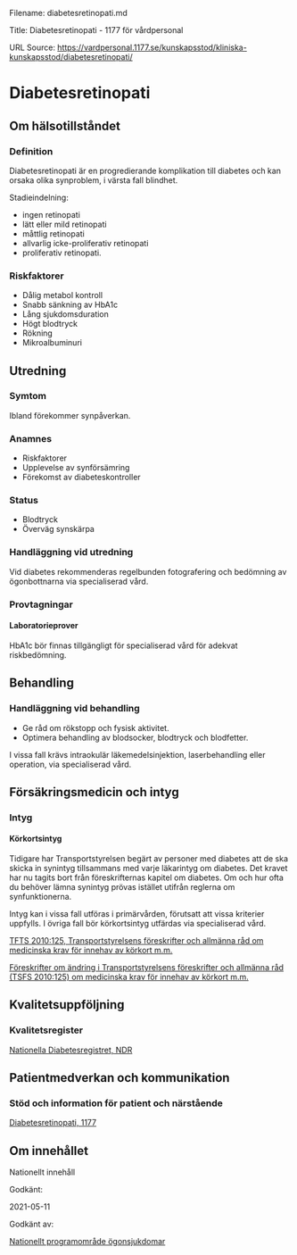 Filename: diabetesretinopati.md

Title: Diabetesretinopati - 1177 för vårdpersonal

URL Source: https://vardpersonal.1177.se/kunskapsstod/kliniska-kunskapsstod/diabetesretinopati/

Diabetesretinopati
==================

Om hälsotillståndet
-------------------

### Definition

Diabetesretinopati är en progredierande komplikation till diabetes och kan orsaka olika synproblem, i värsta fall blindhet.

Stadieindelning:

*   ingen retinopati
*   lätt eller mild retinopati
*   måttlig retinopati
*   allvarlig icke-proliferativ retinopati
*   proliferativ retinopati.

### Riskfaktorer

*   Dålig metabol kontroll
*   Snabb sänkning av HbA1c
*   Lång sjukdomsduration
*   Högt blodtryck
*   Rökning
*   Mikroalbuminuri

Utredning
---------

### Symtom

Ibland förekommer synpåverkan.

### Anamnes

*   Riskfaktorer
*   Upplevelse av synförsämring
*   Förekomst av diabeteskontroller

### Status

*   Blodtryck
*   Överväg synskärpa

### Handläggning vid utredning

Vid diabetes rekommenderas regelbunden fotografering och bedömning av ögonbottnarna via specialiserad vård.

### Provtagningar

#### Laboratorieprover

HbA1c bör finnas tillgängligt för specialiserad vård för adekvat riskbedömning.

Behandling
----------

### Handläggning vid behandling

*   Ge råd om rökstopp och fysisk aktivitet.
*   Optimera behandling av blodsocker, blodtryck och blodfetter.

I vissa fall krävs intraokulär läkemedelsinjektion, laserbehandling eller operation, via specialiserad vård.

Försäkringsmedicin och intyg
----------------------------

### Intyg

#### Körkortsintyg

Tidigare har Transportstyrelsen begärt av personer med diabetes att de ska skicka in synintyg tillsammans med varje läkarintyg om diabetes. Det kravet har nu tagits bort från föreskrifternas kapitel om diabetes. Om och hur ofta du behöver lämna synintyg prövas istället utifrån reglerna om synfunktionerna.

Intyg kan i vissa fall utföras i primärvården, förutsatt att vissa kriterier uppfylls. I övriga fall bör körkortsintyg utfärdas via specialiserad vård.

[TFTS 2010:125, Transportstyrelsens föreskrifter och allmänna råd om medicinska krav för innehav av körkort m.m.](https://www.transportstyrelsen.se/sv/Regler/sok-ts-foreskrifter/details?RuleNumber=2010:125&ruleprefix=TSFS)

[Föreskrifter om ändring i Transportstyrelsens föreskrifter och allmänna råd (TSFS 2010:125) om medicinska krav för innehav av körkort m.m.](https://transportstyrelsen.se/TSFS/TSFS%202021_67.pdf)

Kvalitetsuppföljning
--------------------

### Kvalitetsregister

[Nationella Diabetesregistret, NDR](https://ndr.registercentrum.se/)

Patientmedverkan och kommunikation
----------------------------------

### Stöd och information för patient och närstående

[Diabetesretinopati, 1177](https://www.1177.se/sjukdomar--besvar/ogon-oron-nasa-och-hals/syn/diabetesretinopati/)

Om innehållet
-------------

Nationellt innehåll

Godkänt:

2021-05-11

Godkänt av:

[Nationellt programområde ögonsjukdomar](https://kunskapsstyrningvard.se/kunskapsstyrningvard/programomradenochsamverkansgrupper/nationellaprogramomraden/npoogonsjukdomar.56468.html)
